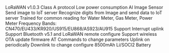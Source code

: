 LoRaWAN v1.0.3 Class A protocol
Low power consumption
AI Image Sensor
Send image to IoT server
Recognize digits from Image and send data to IoT server
Trained for common reading for Water Meter, Gas Meter, Power Meter
Frequency Bands: CN470/EU433/KR920/US915/EU868/AS923/AU915
Support Interrupt uplink
Support Bluetooth v5.1 and LoRaWAN remote configure
Support wireless OTA update firmware
AT Commands to change parameters
Uplink on periodically
Downlink to change configure
8500mAh Li/SOCl2 Battery

